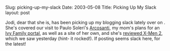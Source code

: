 Slug: picking-up-my-slack
Date: 2003-05-08
Title: Picking Up My Slack
layout: post

Jodi, dear that she is, has been picking up my blogging slack lately over on . She&#39;s covered our visit to Paulo Soleri&#39;s <a href="http://speakshermind.redmonk.net/index/2003/05/06#item172">Arcosanti</a>, my mom&#39;s plans for an <a href="http://speakshermind.redmonk.net/index/2003/05/06#item171">Ivy Family portal</a>, as well as a site of her own, and she&#39;s <a href="http://speakshermind.redmonk.net/index/2003/05/07#item174">reviewed X-Men 2</a>, which we saw yesterday (hint- it rocked!). If posting seems slack here,  for the latest!
